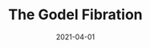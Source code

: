 ---
type: article
authors:
  - Trotta, Davide
  - Spadetto, Matteo
  - de Paiva, Valeria
title: "The Godel Fibration"
journal: "Manuscript submitted, April 2021. Accepted by MFCS2021."
note:
date: 2021-04-01
resource:
  type: pdf
  pdf-url: includes/pubs/2021-davide.pdf 

---